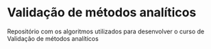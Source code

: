 # Validação de métodos analíticos

Repositório com os algoritmos utilizados para desenvolver o curso de Validação de métodos analíticos	

